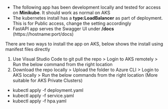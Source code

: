 
- The following app has been development locally and tested for access on **Minikube**. It should work as normal on AKS
- The kubernetes install has a **type:LoadBalancer** as part of deployment. This is for Public access, change the setting accordingly
- FastAPI app serves the Swagger UI under **/docs** (https://hostname:port/docs)

There are two ways to install the app on AKS, below shows the install using manifest files directly

1. Use Visual Studio Code to git pull the repo > Login to AKS remotely > Run the below command from the right location
2. Download the repo locally > Upload the folder to Azure CLI > Login to AKS locally > Run the below commands from the right location (More suitable for AKS Private Clusters)

- kubectl apply -f deployment.yaml
- kubectl apply -f service.yaml
- kubectl apply -f hpa.yaml
